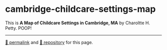 # cambridge-childcare-settings-map

This is **A Map of Childcare Settings in Cambridge, MA** by Charoltte H. Petty. POOP!

<hr>

[&#128279; permalink](https://dcpetty.github.io/cambridge-childcare-settings-map/) and [&#128297; repository](https://github.com/dcpetty/cambridge-childcare-settings-map/) for this page.
